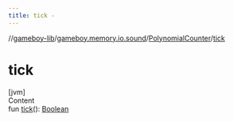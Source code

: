 ```yaml
---
title: tick -
---
```

//[gameboy-lib](../../index.md)/[gameboy.memory.io.sound](../index.md)/[PolynomialCounter](index.md)/[tick](tick.md)



# tick  
[jvm]  
Content  
fun [tick](tick.md)(): [Boolean](https://kotlinlang.org/api/latest/jvm/stdlib/kotlin/-boolean/index.html)  



